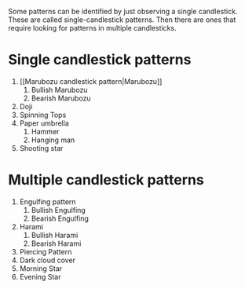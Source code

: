 Some patterns can be identified by just observing a single candlestick. These are called single-candlestick patterns. Then there are ones that require looking for patterns in multiple candlesticks.
# Single candlestick patterns
1. [[Marubozu candlestick pattern|Marubozu]]
    1. Bullish Marubozu
    2. Bearish Marubozu
2. Doji
3. Spinning Tops
4. Paper umbrella
    1. Hammer
    2. Hanging man
5. Shooting star
# Multiple candlestick patterns
1. Engulfing pattern
    1. Bullish Engulfing
    2. Bearish Engulfing
2. Harami
    1. Bullish Harami
    2. Bearish Harami
3. Piercing Pattern
4. Dark cloud cover
5. Morning Star
6. Evening Star